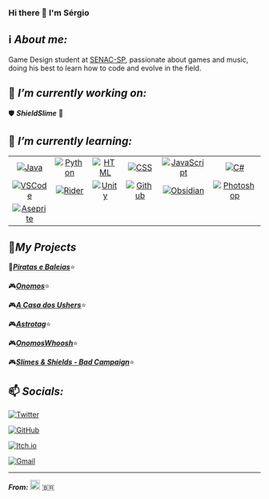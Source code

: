 ### Hi there 👋 I'm Sérgio

## ℹ️ ***About me:*** 

Game Design student at [SENAC-SP](https://www.sp.senac.br), passionate about games and music, doing his best to learn how to code and evolve in the field.

## 🔭 ***I’m currently working on:***

🛡️ ***ShieldSlime*** 🧪

## 🌱 ***I’m currently learning:***

<div align="center">
  
  | | | | | | |
  | :-: | :-: | :-: | :-: | :-: | :-: |
  |[![Java](https://img.shields.io/badge/Code-Java-F89820?style=flat-square&logo=java)](https://www.w3schools.com/java/)|[![Python](https://img.shields.io/badge/Code-Python-3776ab?style=flat-square&logo=python)](https://www.w3schools.com/python/)|[![HTML](https://img.shields.io/badge/Code-HTML-F06529?style=flat-square&logo=HTML5)](https://www.w3schools.com/html/)|[![CSS](https://img.shields.io/badge/Code-CSS-EBEBEB?style=flat-square&logo=CSS3)](https://www.w3schools.com/css/)|[![JavaScript](https://img.shields.io/badge/Code-Javascript-F0DB4F?style=flat-square&logo=javascript)](https://www.w3schools.com/js/)|[![C#](https://img.shields.io/badge/Code-C%23-d4d4d4?style=flat-square&logo=csharp)](https://www.w3schools.com/cs/index.php)|
  |[![VSCode](https://img.shields.io/badge/Editor-VSCode-0078D7?style=flat-square&logo=visualstudiocode)](https://code.visualstudio.com/)|[![Rider](https://img.shields.io/badge/Editor-Rider-8F00FF?style=flat-square&logo=rider)](https://www.jetbrains.com/rider/)|[![Unity](https://img.shields.io/badge/Tool-Unity-lightgrey?style=flat-square&logo=unity)](https://unity.com/)|[![Github](https://img.shields.io/badge/Tool-Github-211F1F?style=flat-square&logo=github)](https://github.com/)|[![Obsidian](https://img.shields.io/badge/Tool-Obsidian-7E1DFB?style=flat-square&logo=obsidian)](https://obsidian.md/)|[![Photoshop](https://img.shields.io/badge/Tool-Photoshop-blue?style=flat-square&logo=adobephotoshop)](https://www.adobe.com/products/photoshop/landpa.html?sdid=KQPOM&mv=search&ef_id=CjwKCAjwur-SBhB6EiwA5sKtjns6yTkQ2IsXvIaE4tmIdaU6Cg-yNFulspYWcj8Ax4vcdctKsiDuERoC0tYQAvD_BwE:G:s&s_kwcid=AL!3085!3!534509111518!e!!g!!photoshop!188192502!10077842982&gclid=CjwKCAjwur-SBhB6EiwA5sKtjns6yTkQ2IsXvIaE4tmIdaU6Cg-yNFulspYWcj8Ax4vcdctKsiDuERoC0tYQAvD_BwE)|
  |[![Aseprite](https://img.shields.io/badge/Tool-Aseprite-lightblue?style=flat-square&logo=aseprite)](https://www.aseprite.org/) || | | | |
  
</div>

## 💼***My Projects***

🎲<ins>***[Piratas e Baleias](https://drive.google.com/file/d/1jTakohOBBKUVdLnVsVIqtoYZAoTla8mW/view?usp=sharing)***</ins>⭐

🎮<ins>***[Onomos](https://smurillof.itch.io/onomos)***</ins>⭐

🎮<ins>***[A Casa dos Ushers](https://digomeat.itch.io/a-casa-dos-ushers)***</ins>⭐

🎮<ins>***[Astrotag](https://smurillof.itch.io/astrotag)***</ins>⭐

🎮<ins>***[OnomosWhoosh](https://github.com/Smurillopng/OnomosWhoosh)***</ins>⭐

🎮<ins>***[Slimes & Shields - Bad Campaign](https://smurillof.itch.io/shieldslime)***</ins>⭐

## 📫 ***Socials:***

[![Twitter](https://img.shields.io/badge/@Smurillopng-1DA1F2?style=for-the-badge&logo=Twitter&logoColor=white)](https://twitter.com/Smurillopng)

[![GitHub](https://img.shields.io/badge/@Smurillopng-000000?style=for-the-badge&logo=github&logoColor=white)](https://github.com/Smurillopng)

[![Itch.io](https://img.shields.io/badge/@Smurillof-EE1229?style=for-the-badge&logo=Itch.io&logoColor=white)](https://smurillof.itch.io)

[![Gmail](https://img.shields.io/badge/smurillopng@gmail.com-EA4335?style=for-the-badge&logo=gmail&logoColor=white)](https://www.google.com/gmail)

---
***From:*** <img src="https://user-images.githubusercontent.com/72756949/141886008-7863eed5-9de6-42d1-9649-ec8fb324d012.png" alt="alt text" width="20" height="20"> :brazil:
